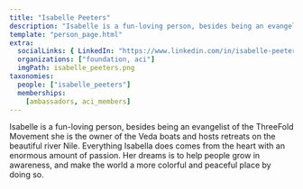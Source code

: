 ```yaml
---
title: "Isabelle Peeters"
description: "Isabelle is a fun-loving person, besides being an evangelist of the ThreeFold Movement."
template: "person_page.html"
extra:
  socialLinks: { LinkedIn: "https://www.linkedin.com/in/isabelle-peeters-54305589/"}
  organizations: ["foundation, aci"]
  imgPath: isabelle_peeters.png
taxonomies:
  people: ["isabelle_peeters"]
  memberships:
    [ambassadors, aci_members]
---
```


Isabelle is a fun-loving person, besides being an evangelist of the ThreeFold Movement she is the owner of the Veda boats and hosts retreats on the beautiful river Nile. Everything Isabella does comes from the heart with an enormous amount of passion. Her dreams is to help people grow in awareness, and make the world a more colorful and peaceful place by doing so.